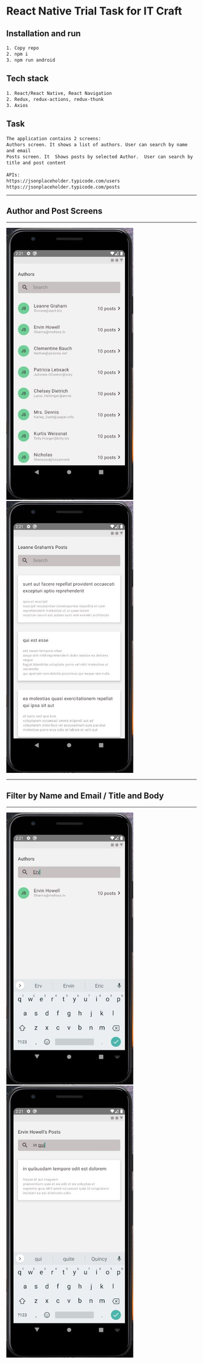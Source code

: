 # React Native Trial Task for IT Craft

## Installation and run

```
1. Copy repo
2. npm i
3. npm run android
```

## Tech stack

```
1. React/React Native, React Navigation
2. Redux, redux-actions, redux-thunk
3. Axios
```

## Task

```
The application contains 2 screens:
Authors screen. It shows a list of authors. User can search by name and email
Posts screen. It  Shows posts by selected Author.  User can search by title and post content

APIs:
https://jsonplaceholder.typicode.com/users
https://jsonplaceholder.typicode.com/posts
```

---

## Author and Post Screens

---

![Authors](https://github.com/denysoleksiienko/AuthorsPostsNativeRedux/blob/main/screenshots/AuthorsScreen.JPG?raw=true 'Authors')
![Posts](https://github.com/denysoleksiienko/AuthorsPostsNativeRedux/blob/main/screenshots/PostsScreen.JPG?raw=true 'Posts')

---

## Filter by Name and Email / Title and Body

---

![filtername](https://github.com/denysoleksiienko/AuthorsPostsNativeRedux/blob/main/screenshots/FilterByNameEmail.JPG?raw=true 'filtername')
![filtertitle](https://github.com/denysoleksiienko/AuthorsPostsNativeRedux/blob/main/screenshots/FilterByTitleBody.JPG?raw=true 'filtertitle')
